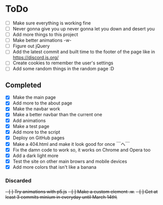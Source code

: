 # ToDo

- [ ] Make sure everything is working fine
- [ ] Never gonna give you up never gonna let you down and desert you
- [ ] Add more things to this project
- [ ] Make better animations -w-
- [ ] Figure out jQuery
- [ ] Add the latest commit and built time to the footer of the page like in <https://discord.js.org/>
- [ ] Create cookies to remember the user's settings
- [ ] Add some random things in the random page :D

## Completed

- [X] Make the main page
- [X] Add more to the about page
- [X] Make the navbar work
- [X] Make a better navbar than the current one <!-- haha uh forget the commit before this where that is check off :D -->
- [X] Add animations
- [X] Make a test page
- [X] Add more to the script
- [X] Deploy on GitHub pages
- [X] Make a 404.html and make it look good for once ￣へ￣
- [X] Fix the damn code to work so, it works on Chrome and Opera too
- [X] Add a dark light more <!-- I meant "Add a dark and light mode not "Add a dark light more" qwq -->
- [X] Test the site on other main browrs and mobile devices
- [X] Add more colors that isn't like a banana

### Discarded

~~- [ ] Try animations with p5.js~~
~~- [ ] Make a custom element .w.~~
~~- [ ] Get at least 3 commits minium in everyday until March 14th\ <!-- Yes, I'm leaving the / in :D -->~~
